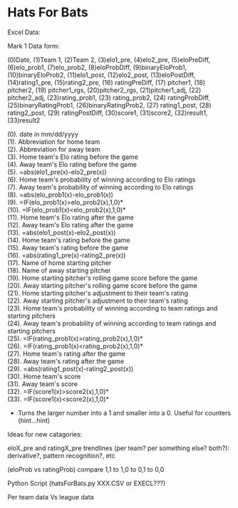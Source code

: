 # Hats For Bats

Excel Data:

Mark 1 Data form:

(0)Date, (1)Team 1, (2)Team 2, (3)elo1_pre, (4)elo2_pre, (5)eloPreDiff, (6)elo_prob1, (7)elo_prob2, (8)eloProbDiff, (9)binaryEloProb1, (10)binaryEloProb2, (11)elo1_post, (12)elo2_post, (13)eloPostDiff, (14)rating1_pre, (15)rating2_pre, (16) ratingPreDiff, (17) pitcher1, (18) pitcher2, (19) pitcher1_rgs, (20)pitcher2_rgs, (21)pitcher1_adj, (22) pitcher2_adj, (23)rating_prob1, (23) rating_prob2, (24) ratingProbDiff, (25)binaryRatingProb1, (26)binaryRatingProb2, (27) rating1_post, (28) rating2_post, (29) ratingPostDiff, (30)score1, (31)score2, (32)result1, (33)result2 

 (0). date in mm/dd/yyyy  
 (1). Abbreviation for home team  
 (2). Abbreviation for away team  
 (3). Home team's Elo rating before the game  
 (4). Away team's Elo rating before the game  
 (5). =abs(elo1_pre(x)-elo2_pre(x))  
 (6). Home team's probability of winning according to Elo ratings  
 (7). Away team's probability of winning according to Elo ratings    
 (8). =abs(elo_prob1(x)-elo_prob1(x))  
 (9). =IF(elo_prob1(x)>elo_prob2(x),1,0)*  
(10). =IF(elo_prob1(x)<elo_prob2(x),1,0)*  
(11). Home team's Elo rating after the game  
(12). Away team's Elo rating after the game  
(13). =abs(elo1_post(x)-elo2_post(x))  
(14). Home team's rating before the game  
(15). Away team's rating before the game  
(16). =abs(rating1_pre(x)-rating2_pre(x))  
(17). Name of home starting pitcher  
(18). Name of away starting pitcher  
(19). Home starting pitcher's rolling game score before the game  
(20). Away starting pitcher's rolling game score before the game  
(21). Home starting pitcher's adjustment to their team's rating  
(22). Away starting pitcher's adjustment to their team's rating  
(23). Home team's probability of winning according to team ratings and starting pitchers  
(24). Away team's probability of winning according to team ratings and starting pitchers  
(25). =IF(rating_prob1(x)>rating_prob2(x),1,0)*  
(26). =IF(rating_prob1(x)<rating_prob2(x),1,0)*  
(27). Home team's rating after the game  
(28). Away team's rating after the game  
(29). =abs(rating1_post(x)-rating2_post(x))  
(30). Home team's score  
(31). Away team's score  
(32). =IF(score1(x)>score2(x),1,0)*  
(33). =IF(score1(x)<score2(x),1,0)*  

* Turns the larger number into a 1 and smaller into a 0. Useful for counters (hint...hint)

Ideas for new catagories:

eloX_pre and ratingX_pre trendlines (per team? per something else? both?): derivative?, pattern recognition?, etc

(eloProb vs ratingProb) compare 1,1 to 1,0 to 0,1 to 0,0

Python Script (hatsForBats.py XXX.CSV or EXECL???)

Per team data Vs league data


